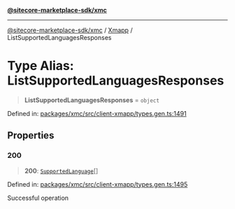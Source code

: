 [**@sitecore-marketplace-sdk/xmc**](../../../../README.md)

***

[@sitecore-marketplace-sdk/xmc](../../../../README.md) / [Xmapp](../README.md) / ListSupportedLanguagesResponses

# Type Alias: ListSupportedLanguagesResponses

> **ListSupportedLanguagesResponses** = `object`

Defined in: [packages/xmc/src/client-xmapp/types.gen.ts:1491](https://github.com/Sitecore/marketplace-sdk/blob/047115917e8843232ba2a4ba284b67585698b1c5/packages/xmc/src/client-xmapp/types.gen.ts#L1491)

## Properties

### 200

> **200**: [`SupportedLanguage`](SupportedLanguage.md)[]

Defined in: [packages/xmc/src/client-xmapp/types.gen.ts:1495](https://github.com/Sitecore/marketplace-sdk/blob/047115917e8843232ba2a4ba284b67585698b1c5/packages/xmc/src/client-xmapp/types.gen.ts#L1495)

Successful operation
